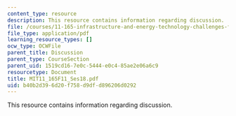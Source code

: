 ```yaml
---
content_type: resource
description: This resource contains information regarding discussion.
file: /courses/11-165-infrastructure-and-energy-technology-challenges-fall-2011/b40b2d396d20f758d9dfd896206d0292_MIT11_165F11_Ses18.pdf
file_type: application/pdf
learning_resource_types: []
ocw_type: OCWFile
parent_title: Discussion
parent_type: CourseSection
parent_uid: 1519cd16-7e0c-5444-e0c4-85ae2e06a6c9
resourcetype: Document
title: MIT11_165F11_Ses18.pdf
uid: b40b2d39-6d20-f758-d9df-d896206d0292
---
```

This resource contains information regarding discussion.

